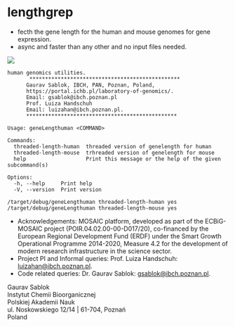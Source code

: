 # lengthgrep

- fecth the gene length for the human and mouse genomes for gene expression.
- async and faster than any other and no input files needed.

![](https://github.com/IBCHgenomic/eVaiutilities/blob/main/logo.png)

```
human genomics utilities.
       ************************************************
      Gaurav Sablok, IBCH, PAN, Poznan, Poland,
      https://portal.ichb.pl/laboratory-of-genomics/.
      Email: gsablok@ibch.poznan.pl
      Prof. Luiza Handschuh
      Email: luizahan@ibch.poznan.pl.
      ************************************************

Usage: geneLengthuman <COMMAND>

Commands:
  threaded-length-human  threaded version of genelength for human
  threaded-length-mouse  trhreaded version of genelength for mouse
  help                   Print this message or the help of the given subcommand(s)

Options:
  -h, --help     Print help
  -V, --version  Print version

```
```
/target/debug/geneLengthuman threaded-length-human yes
/target/debug/geneLengthuman threaded-length-mouse yes
```

- Acknowledgements: MOSAIC platform, developed as part of the ECBiG-MOSAIC project (POIR.04.02.00-00-D017/20), co-financed by the European Regional Development Fund (ERDF) under the Smart Growth Operational Programme 2014-2020, Measure 4.2 for the development of modern research infrastructure in the science sector.
- Project PI and Informal queries: Prof. Luiza Handschuh: luizahan@ibch.poznan.pl.
- Code related queries: Dr. Gaurav Sablok: gsablok@ibch.poznan.pl.

 Gaurav Sablok \
 Instytut Chemii Bioorganicznej \
 Polskiej Akademii Nauk \
 ul. Noskowskiego 12/14 | 61-704, Poznań \
 Poland
